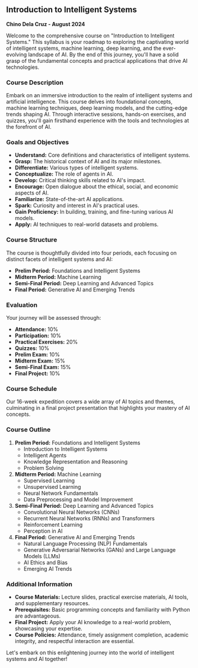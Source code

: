 ## Introduction to Intelligent Systems

**Chino Dela Cruz - August 2024**

Welcome to the comprehensive course on "Introduction to Intelligent Systems." This syllabus is your roadmap to exploring the captivating world of intelligent systems, machine learning, deep learning, and the ever-evolving landscape of AI. By the end of this journey, you'll have a solid grasp of the fundamental concepts and practical applications that drive AI technologies.

### Course Description

Embark on an immersive introduction to the realm of intelligent systems and artificial intelligence. This course delves into foundational concepts, machine learning techniques, deep learning models, and the cutting-edge trends shaping AI. Through interactive sessions, hands-on exercises, and quizzes, you'll gain firsthand experience with the tools and technologies at the forefront of AI.

### Goals and Objectives

* **Understand:** Core definitions and characteristics of intelligent systems.
* **Grasp:** The historical context of AI and its major milestones.
* **Differentiate:** Various types of intelligent systems.
* **Conceptualize:** The role of agents in AI.
* **Develop:** Critical thinking skills related to AI's impact.
* **Encourage:** Open dialogue about the ethical, social, and economic aspects of AI.
* **Familiarize:** State-of-the-art AI applications.
* **Spark:** Curiosity and interest in AI's practical uses.
* **Gain Proficiency:** In building, training, and fine-tuning various AI models.
* **Apply:** AI techniques to real-world datasets and problems.

### Course Structure

The course is thoughtfully divided into four periods, each focusing on distinct facets of intelligent systems and AI:

* **Prelim Period:** Foundations and Intelligent Systems
* **Midterm Period:** Machine Learning
* **Semi-Final Period:** Deep Learning and Advanced Topics
* **Final Period:** Generative AI and Emerging Trends

### Evaluation

Your journey will be assessed through:

* **Attendance:** 10%
* **Participation:** 10%
* **Practical Exercises:** 20%
* **Quizzes:** 10%
* **Prelim Exam:** 10%
* **Midterm Exam:** 15%
* **Semi-Final Exam:** 15%
* **Final Project:** 10%

### Course Schedule

Our 16-week expedition covers a wide array of AI topics and themes, culminating in a final project presentation that highlights your mastery of AI concepts.

### Course Outline

1.  **Prelim Period:** Foundations and Intelligent Systems
    *   Introduction to Intelligent Systems
    *   Intelligent Agents
    *   Knowledge Representation and Reasoning
    *   Problem Solving
2.  **Midterm Period:** Machine Learning
    *   Supervised Learning
    *   Unsupervised Learning
    *   Neural Network Fundamentals
    *   Data Preprocessing and Model Improvement
3.  **Semi-Final Period:** Deep Learning and Advanced Topics
    *   Convolutional Neural Networks (CNNs)
    *   Recurrent Neural Networks (RNNs) and Transformers
    *   Reinforcement Learning
    *   Perception in AI
4.  **Final Period:** Generative AI and Emerging Trends
    *   Natural Language Processing (NLP) Fundamentals
    *   Generative Adversarial Networks (GANs) and Large Language Models (LLMs)
    *   AI Ethics and Bias
    *   Emerging AI Trends

### Additional Information

*   **Course Materials:** Lecture slides, practical exercise materials, AI tools, and supplementary resources.
*   **Prerequisites:** Basic programming concepts and familiarity with Python are advantageous.
*   **Final Project:** Apply your AI knowledge to a real-world problem, showcasing your expertise.
*   **Course Policies:** Attendance, timely assignment completion, academic integrity, and respectful interaction are essential.

Let's embark on this enlightening journey into the world of intelligent systems and AI together!
